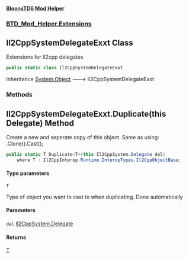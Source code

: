 #### [BloonsTD6 Mod Helper](README.md 'README')
### [BTD_Mod_Helper.Extensions](README.md#BTD_Mod_Helper.Extensions 'BTD_Mod_Helper.Extensions')

## Il2CppSystemDelegateExxt Class

Extensions for Il2cpp delegates

```csharp
public static class Il2CppSystemDelegateExxt
```

Inheritance [System.Object](https://docs.microsoft.com/en-us/dotnet/api/System.Object 'System.Object') &#129106; Il2CppSystemDelegateExxt
### Methods

<a name='BTD_Mod_Helper.Extensions.Il2CppSystemDelegateExxt.Duplicate_T_(thisIl2CppSystem.Delegate)'></a>

## Il2CppSystemDelegateExxt.Duplicate<T>(this Delegate) Method

Create a new and seperate copy of this object. Same as using:  .Clone().Cast();

```csharp
public static T Duplicate<T>(this Il2CppSystem.Delegate del)
    where T : Il2CppInterop.Runtime.InteropTypes.Il2CppObjectBase;
```
#### Type parameters

<a name='BTD_Mod_Helper.Extensions.Il2CppSystemDelegateExxt.Duplicate_T_(thisIl2CppSystem.Delegate).T'></a>

`T`

Type of object you want to cast to when duplicating. Done automatically
#### Parameters

<a name='BTD_Mod_Helper.Extensions.Il2CppSystemDelegateExxt.Duplicate_T_(thisIl2CppSystem.Delegate).del'></a>

`del` [Il2CppSystem.Delegate](https://docs.microsoft.com/en-us/dotnet/api/Il2CppSystem.Delegate 'Il2CppSystem.Delegate')

#### Returns
[T](BTD_Mod_Helper.Extensions.Il2CppSystemDelegateExxt.md#BTD_Mod_Helper.Extensions.Il2CppSystemDelegateExxt.Duplicate_T_(thisIl2CppSystem.Delegate).T 'BTD_Mod_Helper.Extensions.Il2CppSystemDelegateExxt.Duplicate<T>(this Il2CppSystem.Delegate).T')